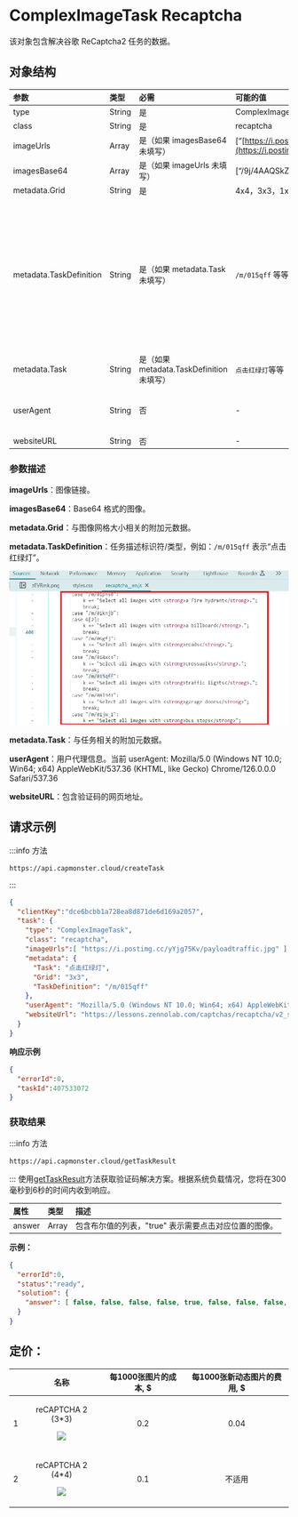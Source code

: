 ﻿---
sidebar_position: 7
sidebar_label: ComplexImageTask Recaptcha
---

# ComplexImageTask Recaptcha
该对象包含解决谷歌 ReCaptcha2 任务的数据。

## **对象结构**

|**参数**|**类型**|**必需**|**可能的值**|**描述**|
| :- | :- | :- | :- | :- |
|type|String|是|ComplexImageTask|指定任务对象类型|
|class|String|是|recaptcha|指定任务对象类。|
|imageUrls|Array|是（如果 imagesBase64 未填写）|[“[https://i.postimg.cc/yYjg75Kv/img1.jpg](https://i.postimg.cc/yYjg75Kv/payloadtraffic.jpg)”]| 单张 4x4 图片，[3x3](https://i.postimg.cc/yYjg75Kv/payloadtraffic.jpg)或新的 1x1 验证码部分（数组中）。|
|imagesBase64|Array|是（如果 imageUrls 未填写）|[“/9j/4AAQSkZJRgABAQEAAAAAAAD…”]|单张 4x4 图片，[3x3](https://i.postimg.cc/yYjg75Kv/payloadtraffic.jpg)或新的 1x1 验证码部分的 base64 格式（数组中）。|
|metadata.Grid|String|是|4x4，3x3，1x1|图片网格大小。|
|metadata.TaskDefinition|String|是（如果 metadata.Task 未填写）|`/m/015qff` 等等|<p>定义任务类型的技术值</p><p>**如何获取 TaskDefinition**</p><p>数据可以在对`/recaptcha/{recaptchaApi}/reload` 或 `/recaptcha/{recaptchaApi}/userverify` 请求的响应中找到，其中 recaptchaApi 是 "enterprise" 或 "api2"，具体取决于 ReCaptcha 的类型。响应包含 json，可以在其中找到已加载验证码的 TaskDefinitions 列表。</p> |
|metadata.Task|String|是（如果 metadata.TaskDefinition 未填写）|`点击红绿灯`等等|任务文本（<u>英文</u>）。|
|userAgent|String|否|-|加载图像时使用的浏览器用户代理（如果在 imageUrls 中传递了链接）。需要使用现代浏览器签名，否则谷歌会返回错误并要求更新浏览器。|
|websiteURL|String|否|-|解决验证码的页面 URL。|

### **参数描述**

**imageUrls**：图像链接。

**imagesBase64**：Base64 格式的图像。

**metadata.Grid**：与图像网格大小相关的附加元数据。

**metadata.TaskDefinition**：任务描述标识符/类型，例如：`/m/015qff` 表示“点击红绿灯”。

![](taskdefinition.png)

**metadata.Task**：与任务相关的附加元数据。

**userAgent**：用户代理信息。当前 userAgent: Mozilla/5.0 (Windows NT 10.0; Win64; x64) AppleWebKit/537.36 (KHTML, like Gecko) Chrome/126.0.0.0 Safari/537.36

**websiteURL**：包含验证码的网页地址。

## **请求示例**

:::info 方法
```http
https://api.capmonster.cloud/createTask
```
:::
```json
{
  "clientKey":"dce6bcbb1a728ea8d871de6d169a2057",
  "task": {
    "type": "ComplexImageTask",
    "class": "recaptcha",
    "imageUrls":[ "https://i.postimg.cc/yYjg75Kv/payloadtraffic.jpg" ],
    "metadata": {
      "Task": "点击红绿灯",
      "Grid": "3x3",
      "TaskDefinition": "/m/015qff"
    },
    "userAgent": "Mozilla/5.0 (Windows NT 10.0; Win64; x64) AppleWebKit/537.36 (KHTML, like Gecko) Chrome/125.0.0.0 Safari/537.36",
    "websiteUrl": "https://lessons.zennolab.com/captchas/recaptcha/v2_simple.php?level=middle"
  }
}
```



**响应示例**
```json
{
  "errorId":0,
  "taskId":407533072
}
```
### **获取结果**
:::info 方法
```http
https://api.capmonster.cloud/getTaskResult
```
:::
使用[getTaskResult](../api/methods/get-task-result.md)方法获取验证码解决方案。根据系统负载情况，您将在300毫秒到6秒的时间内收到响应。

|**属性**|**类型**|**描述**|
| :- | :- | :- |
|answer|Array|包含布尔值的列表，"true" 表示需要点击对应位置的图像。|

**示例：**
```json
{
  "errorId":0,
  "status":"ready",
  "solution": {
    "answer": [ false, false, false, false, true, false, false, false, false ]
  }
}
```

## **定价**：

||**名称**|**每1000张图片的成本, $**|**每1000张新动态图片的费用, $**|
| :-: | :-: | :-: | :-: |
|1|<p>reCAPTCHA 2 (3\*3)</p><p>![](Aspose.Words.3eba36bc-cab6-486e-9e8f-1e38b225e806.001.png)</p><p></p>|0.2|0.04|
|2|<p>reCAPTCHA 2 (4\*4)</p><p>![](Aspose.Words.3eba36bc-cab6-486e-9e8f-1e38b225e806.002.png)</p>|0.1|不适用|

